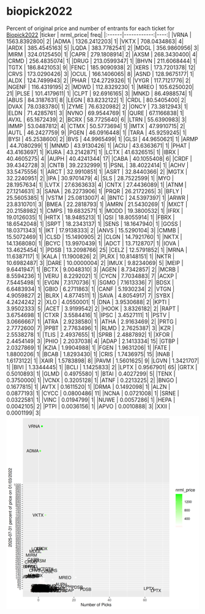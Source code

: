 # biopick2022
Percent of original price and number of entrants for each ticket for [Biopick2022](https://twitter.com/hashtag/Biopick2022)
|ticker |   nrml_price| freq|
|:------|------------:|----:|
|VRNA   | 1563.8392800|    2|
|ADMA   | 1326.2412203|    1|
|VKTX   |  708.0434863|    4|
|ARDX   |  385.4545163|    5|
|LQDA   |  383.7782541|    2|
|MDGL   |  356.9860956|    3|
|MIRM   |  324.0125450|    1|
|CAPR   |  279.1808914|    2|
|AXSM   |  268.3430400|    4|
|CRMD   |  256.4835074|    1|
|DRUG   |  213.0599347|    1|
|BHVN   |  211.6068444|    1|
|TGTX   |  186.8421053|    9|
|FENC   |  185.9090938|    2|
|XERS   |  173.7201378|   12|
|CRVS   |  173.0290426|    3|
|OCUL   |  166.1406065|    8|
|ASND   |  128.9675177|    1|
|ALDX   |  124.7499943|    2|
|PHAR   |  124.2729326|    1|
|VYGR   |  117.7121776|    2|
|NGENF  |  116.4319195|    2|
|MDWD   |  112.8329230|    1|
|MREO   |  105.6250020|   21|
|PLSE   |  101.4179611|    1|
|CLPT   |   92.6916165|    3|
|MNKD   |   86.4988574|    1|
|ABUS   |   84.3187631|    8|
|LEGN   |   83.8232122|    1|
|CRDL   |   80.5405400|    2|
|DVAX   |   78.0383780|    1|
|ZYME   |   76.6320982|    2|
|ONCY   |   73.3812943|    1|
|ELDN   |   71.4285761|    3|
|NVNO   |   69.9544769|    1|
|QURE   |   67.1166838|    1|
|AVXL   |   65.1672439|    2|
|BCRX   |   58.7725640|    6|
|LTRN   |   55.6390983|    3|
|IMMP   |   53.0487812|    4|
|CTMX   |   50.5773694|    1|
|IMTX   |   47.9910715|    2|
|AUTL   |   46.2427759|    9|
|PGEN   |   46.0916448|    1|
|TARA   |   45.9259245|    1|
|BYSI   |   45.2538600|    2|
|BVS    |   44.9965499|    1|
|GLSI   |   44.9650621|    1|
|ARMP   |   44.7080299|    1|
|MNMD   |   43.9130426|    1|
|ACIU   |   43.6363671|    1|
|PHAT   |   43.4163697|    1|
|KURA   |   43.2142871|    1|
|LCTX   |   41.6326515|    1|
|IBRX   |   40.4605275|    4|
|AUPH   |   40.4241344|   17|
|CABA   |   40.1055408|    6|
|CRDF   |   39.4342728|    3|
|CNTB   |   39.2232999|    1|
|PSNL   |   38.4022414|    1|
|ACHV   |   33.5475556|    1|
|ARCT   |   32.9910851|    1|
|ASRT   |   32.8440366|    2|
|MGTX   |   32.2240951|    2|
|IPA    |   30.9701479|    4|
|SLS    |   28.7522599|    1|
|MYO    |   28.1957634|    1|
|LVTX   |   27.6363633|    4|
|CNTX   |   27.4436089|    1|
|ATNM   |   27.1214631|    3|
|SANA   |   26.2273906|    1|
|PRQR   |   26.2172265|    3|
|BFLY   |   25.5605385|    1|
|VSTM   |   25.0813007|    4|
|BNTC   |   24.5397397|    1|
|ARWR   |   23.8310701|    3|
|BMEA   |   22.2818793|    1|
|AMRN   |   21.5430269|    1|
|MXCT   |   20.2158982|    1|
|CMPS   |   19.6832571|    1|
|MODD   |   19.3800532|    1|
|IFRX   |   19.0126035|    1|
|HRTX   |   18.9485213|    1|
|QSI    |   18.8055914|    1|
|FBRX   |   18.6542048|    1|
|SRPT   |   18.2343137|    1|
|SENS   |   18.1647940|    1|
|GOSS   |   18.0371343|    1|
|IKT    |   17.9138333|    2|
|ANVS   |   15.5290104|    3|
|CMMB   |   15.5072469|    1|
|CLSD   |   15.1490905|    2|
|CLGN   |   14.7921760|    1|
|NKTX   |   14.1368080|    1|
|BCYC   |   13.9970439|    1|
|ADCT   |   13.7128707|    1|
|IOVA   |   13.4625454|    1|
|PDSB   |   13.2098766|   25|
|CELZ   |   12.5791852|    1|
|MRNA   |   11.6387117|    1|
|KALA   |   11.1900826|    2|
|PLRX   |   10.8148151|    1|
|NKTR   |   10.6982487|    3|
|DARE   |   10.0000004|    2|
|IMUX   |    9.8234069|    5|
|MEIP   |    9.6441947|    1|
|BCTX   |    9.0048310|    3|
|AGEN   |    8.7342857|    2|
|MCRB   |    8.5594236|    1|
|VERU   |    8.2292021|    1|
|CYCN   |    7.7034883|    7|
|ACXP   |    7.5445498|    1|
|EVGN   |    7.3170736|    1|
|SGMO   |    7.1613336|    7|
|BDSX   |    6.6483934|    1|
|GBIO   |    6.2711863|    1|
|CANF   |    5.1930234|    2|
|VTGN   |    4.9059827|    2|
|BLRX   |    4.8774511|    1|
|SAVA   |    4.8054917|    7|
|SYBX   |    4.2424242|    2|
|XLO    |    4.0550001|    1|
|DNA    |    3.9530688|    2|
|KPTI   |    3.9502333|    5|
|ACET   |    3.9199542|    2|
|HOOK   |    3.8326182|    2|
|RAPT   |    3.6754698|    1|
|CTXR   |    3.5584416|    1|
|IPSC   |    3.4527111|    1|
|PSTV   |    3.0666667|    1|
|ATRA   |    2.9238580|    1|
|ATHA   |    2.9163469|    2|
|PRTG   |    2.7772600|    7|
|PPBT   |    2.7763496|    1|
|RLMD   |    2.7625387|    3|
|KZR    |    2.5538278|    1|
|TLIS   |    2.4937655|    1|
|SPRB   |    2.4887892|    1|
|XFOR   |    2.4454149|    3|
|PHIO   |    2.2037038|    4|
|ADAP   |    2.1413334|   15|
|GTBP   |    2.0327869|    1|
|KZIA   |    1.9904988|    1|
|FGEN   |    1.9631206|    1|
|FATE   |    1.8800206|    1|
|BCAB   |    1.8293430|    1|
|CRIS   |    1.7436975|   15|
|INAB   |    1.6173122|    1|
|XAIR   |    1.5783898|    8|
|PAVM   |    1.5601625|    9|
|LGVN   |    1.3421707|    1|
|BIVI   |    1.3344445|    1|
|BCLI   |    1.1425833|    2|
|LPTX   |    0.9567901|   65|
|GRTX   |    0.5010893|    1|
|GLMD   |    0.4975580|    1|
|BTAI   |    0.4027299|    5|
|TENX   |    0.3750000|    1|
|VCNX   |    0.3205128|    1|
|ATNF   |    0.2213225|    2|
|BNGO   |    0.1677815|    1|
|AVTX   |    0.1611520|    1|
|DRMA   |    0.1492098|    1|
|ALZN   |    0.0877193|    1|
|CYCC   |    0.0800486|   11|
|NCNA   |    0.0721008|    1|
|SRNE   |    0.0322581|    1|
|VINC   |    0.0194799|    1|
|NUWE   |    0.0057286|    1|
|HEPA   |    0.0042105|    2|
|PTPI   |    0.0036156|    1|
|APVO   |    0.0010888|    3|
|XXII   |    0.0001199|    3|
![retvspicks](biopicks.png?raw=true)
